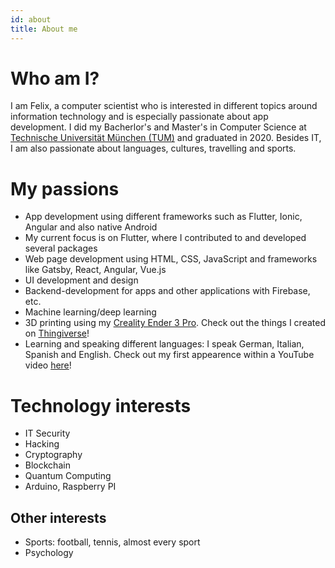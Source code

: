 ```yaml
---
id: about
title: About me
---
```


# Who am I?

I am Felix, a computer scientist who is interested in different topics around information technology and is especially passionate about app development. I did my Bacherlor's and Master's in Computer Science at [Technische Universität München (TUM)](https://www.tum.de/) and graduated in 2020. Besides IT, I am also passionate about languages, cultures, travelling and sports.

# My passions

- App development using different frameworks such as Flutter, Ionic, Angular and also native Android
- My current focus is on Flutter, where I contributed to and developed several packages
- Web page development using HTML, CSS, JavaScript and frameworks like Gatsby, React, Angular, Vue.js
- UI development and design
- Backend-development for apps and other applications with Firebase, etc.
- Machine learning/deep learning
- 3D printing using my [Creality Ender 3 Pro](https://www.creality3dofficial.com/products/creality-ender-3-pro-3d-printer). Check out the things I created on [Thingiverse](https://www.thingiverse.com/wiefel/designs)!
- Learning and speaking different languages: I speak German, Italian, Spanish and English. Check out my first appearence within a YouTube video [here](https://youtu.be/Lp3aTlv5kMk)!

# Technology interests

- IT Security
- Hacking
- Cryptography
- Blockchain
- Quantum Computing
- Arduino, Raspberry PI

## Other interests

- Sports: football, tennis, almost every sport
- Psychology
